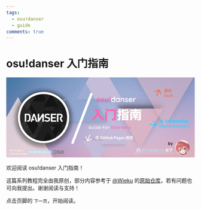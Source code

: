 ```yaml
---
tags:
  - osu!danser
  - guide
comments: true
---
```


# osu!danser 入门指南

![Banner](img/banner.png)

欢迎阅读 osu!danser 入门指南！

这篇系列教程完全由我原创，部分内容参考于 [@Wieku](https://github.com/Wieku) 的[原始仓库](https://github.com/Wieku/danser-go)，若有问题也可向我提出。谢谢阅读与支持！

点击页脚的 `下一页`，开始阅读。
